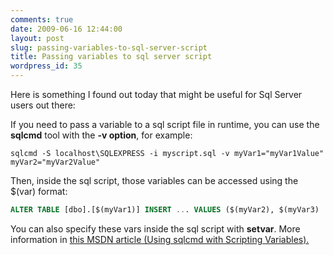 ```yaml
---
comments: true
date: 2009-06-16 12:44:00
layout: post
slug: passing-variables-to-sql-server-script
title: Passing variables to sql server script
wordpress_id: 35
---
```


Here is something I found out today that might be useful for Sql Server users out there:

If you need to pass a variable to a sql script file in runtime, you can use the **sqlcmd** tool with the **-v option**, for example:

```
sqlcmd -S localhost\SQLEXPRESS -i myscript.sql -v myVar1="myVar1Value" myVar2="myVar2Value"
```

Then, inside the sql script, those variables can be accessed using the $(var) format:

```sql
ALTER TABLE [dbo].[$(myVar1)] INSERT ... VALUES ($(myVar2), $(myVar3) ...)
```

You can also specify these vars inside the sql script with **setvar**. More information in [this MSDN article (Using sqlcmd with Scripting Variables).](http://msdn.microsoft.com/en-us/library/ms188714.aspx)
